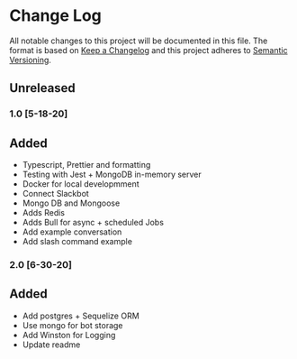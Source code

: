 # Change Log

All notable changes to this project will be documented in this file.
The format is based on [Keep a Changelog](http://keepachangelog.com/en/1.0.0/)
and this project adheres to [Semantic Versioning](http://semver.org/spec/v2.0.0.html).

## Unreleased

### 1.0 [5-18-20]

## Added

- Typescript, Prettier and formatting
- Testing with Jest + MongoDB in-memory server
- Docker for local developmment
- Connect Slackbot
- Mongo DB and Mongoose
- Adds Redis
- Adds Bull for async + scheduled Jobs
- Add example conversation
- Add slash command example

### 2.0 [6-30-20]

## Added

- Add postgres + Sequelize ORM
- Use mongo for bot storage
- Add Winston for Logging
- Update readme